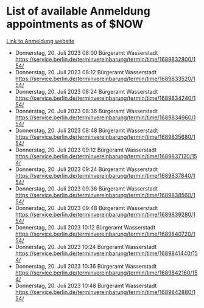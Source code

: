 # List of available Anmeldung appointments as of $NOW
[Link to Anmeldung website](https://service.berlin.de/terminvereinbarung/termin/tag.php?termin=1&anliegen[]=120686&dienstleisterlist=122210,122217,327316,122219,327312,122227,327314,122231,327346,122243,327348,122254,122252,329742,122260,329745,122262,329748,122271,327278,122273,327274,122277,327276,330436,122280,327294,122282,327290,122284,327292,122291,327270,122285,327266,122286,327264,122296,327268,150230,329760,122297,327286,122294,327284,122312,329763,122314,329775,122304,327330,122311,327334,122309,327332,317869,122281,327352,122279,329772,122283,122276,327324,122274,327326,122267,329766,122246,327318,122251,327320,122257,327322,122208,327298,122226,327300&herkunft=http%3A%2F%2Fservice.berlin.de%2Fdienstleistung%2F120686%2F)
- Donnerstag, 20. Juli 2023 08:00 Bürgeramt Wasserstadt https://service.berlin.de/terminvereinbarung/termin/time/1689832800/154/
- Donnerstag, 20. Juli 2023 08:12 Bürgeramt Wasserstadt https://service.berlin.de/terminvereinbarung/termin/time/1689833520/154/
- Donnerstag, 20. Juli 2023 08:24 Bürgeramt Wasserstadt https://service.berlin.de/terminvereinbarung/termin/time/1689834240/154/
- Donnerstag, 20. Juli 2023 08:36 Bürgeramt Wasserstadt https://service.berlin.de/terminvereinbarung/termin/time/1689834960/154/
- Donnerstag, 20. Juli 2023 08:48 Bürgeramt Wasserstadt https://service.berlin.de/terminvereinbarung/termin/time/1689835680/154/
- Donnerstag, 20. Juli 2023 09:12 Bürgeramt Wasserstadt https://service.berlin.de/terminvereinbarung/termin/time/1689837120/154/
- Donnerstag, 20. Juli 2023 09:24 Bürgeramt Wasserstadt https://service.berlin.de/terminvereinbarung/termin/time/1689837840/154/
- Donnerstag, 20. Juli 2023 09:36 Bürgeramt Wasserstadt https://service.berlin.de/terminvereinbarung/termin/time/1689838560/154/
- Donnerstag, 20. Juli 2023 09:48 Bürgeramt Wasserstadt https://service.berlin.de/terminvereinbarung/termin/time/1689839280/154/
- Donnerstag, 20. Juli 2023 10:12 Bürgeramt Wasserstadt https://service.berlin.de/terminvereinbarung/termin/time/1689840720/154/
- Donnerstag, 20. Juli 2023 10:24 Bürgeramt Wasserstadt https://service.berlin.de/terminvereinbarung/termin/time/1689841440/154/
- Donnerstag, 20. Juli 2023 10:36 Bürgeramt Wasserstadt https://service.berlin.de/terminvereinbarung/termin/time/1689842160/154/
- Donnerstag, 20. Juli 2023 10:48 Bürgeramt Wasserstadt https://service.berlin.de/terminvereinbarung/termin/time/1689842880/154/
